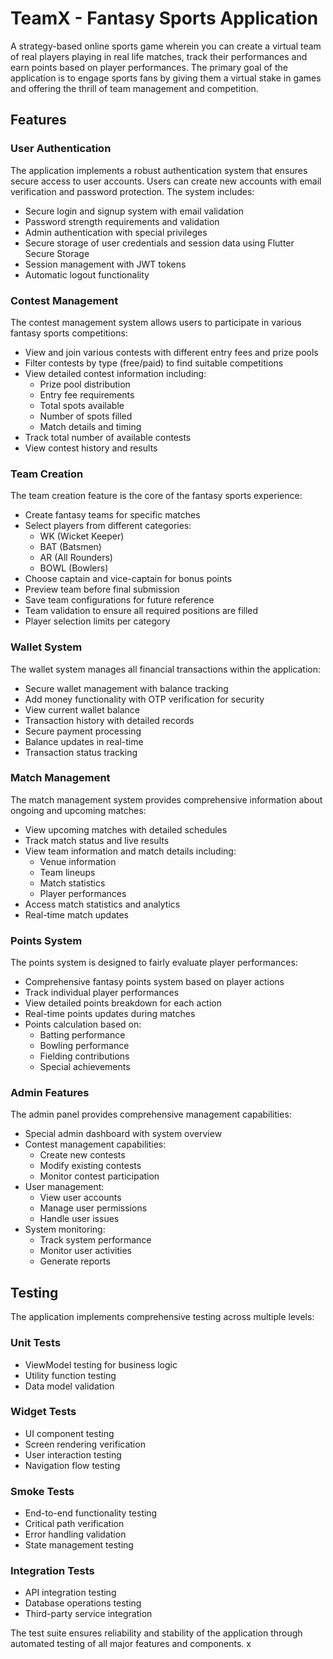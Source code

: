 # TeamX - Fantasy Sports Application

A strategy-based online sports game wherein you can create a virtual team of real players playing in real life matches, track their performances and earn points based on player performances. The primary goal of the application is to engage sports fans by giving them a virtual stake in games and offering the thrill of team management and competition.

## Features

### User Authentication
The application implements a robust authentication system that ensures secure access to user accounts. Users can create new accounts with email verification and password protection. The system includes:
- Secure login and signup system with email validation
- Password strength requirements and validation
- Admin authentication with special privileges
- Secure storage of user credentials and session data using Flutter Secure Storage
- Session management with JWT tokens
- Automatic logout functionality

### Contest Management
The contest management system allows users to participate in various fantasy sports competitions:
- View and join various contests with different entry fees and prize pools
- Filter contests by type (free/paid) to find suitable competitions
- View detailed contest information including:
  - Prize pool distribution
  - Entry fee requirements
  - Total spots available
  - Number of spots filled
  - Match details and timing
- Track total number of available contests
- View contest history and results

### Team Creation
The team creation feature is the core of the fantasy sports experience:
- Create fantasy teams for specific matches
- Select players from different categories:
  - WK (Wicket Keeper)
  - BAT (Batsmen)
  - AR (All Rounders)
  - BOWL (Bowlers)
- Choose captain and vice-captain for bonus points
- Preview team before final submission
- Save team configurations for future reference
- Team validation to ensure all required positions are filled
- Player selection limits per category

### Wallet System
The wallet system manages all financial transactions within the application:
- Secure wallet management with balance tracking
- Add money functionality with OTP verification for security
- View current wallet balance
- Transaction history with detailed records
- Secure payment processing
- Balance updates in real-time
- Transaction status tracking

### Match Management
The match management system provides comprehensive information about ongoing and upcoming matches:
- View upcoming matches with detailed schedules
- Track match status and live results
- View team information and match details including:
  - Venue information
  - Team lineups
  - Match statistics
  - Player performances
- Access match statistics and analytics
- Real-time match updates

### Points System
The points system is designed to fairly evaluate player performances:
- Comprehensive fantasy points system based on player actions
- Track individual player performances
- View detailed points breakdown for each action
- Real-time points updates during matches
- Points calculation based on:
  - Batting performance
  - Bowling performance
  - Fielding contributions
  - Special achievements

### Admin Features
The admin panel provides comprehensive management capabilities:
- Special admin dashboard with system overview
- Contest management capabilities:
  - Create new contests
  - Modify existing contests
  - Monitor contest participation
- User management:
  - View user accounts
  - Manage user permissions
  - Handle user issues
- System monitoring:
  - Track system performance
  - Monitor user activities
  - Generate reports

## Testing

The application implements comprehensive testing across multiple levels:

### Unit Tests
- ViewModel testing for business logic
- Utility function testing
- Data model validation

### Widget Tests
- UI component testing
- Screen rendering verification
- User interaction testing
- Navigation flow testing

### Smoke Tests
- End-to-end functionality testing
- Critical path verification
- Error handling validation
- State management testing

### Integration Tests
- API integration testing
- Database operations testing
- Third-party service integration

The test suite ensures reliability and stability of the application through automated testing of all major features and components.   x

